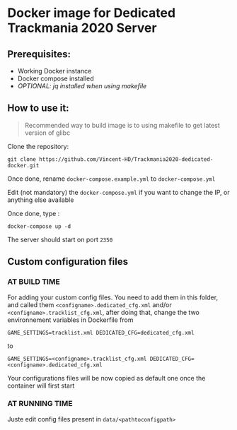 # Docker image for Dedicated Trackmania 2020 Server
## Prerequisites:

 - Working Docker instance
 - Docker compose installed
 - *OPTIONAL: jq installed when using makefile*

## How to use it:

>Recommended way to build image is to using makefile to get latest version of glibc

Clone the repository:



`git clone https://github.com/Vincent-HD/Trackmania2020-dedicated-docker.git`

Once done, rename ``docker-compose.example.yml`` to ``docker-compose.yml``

Edit (not mandatory) the ``docker-compose.yml`` if you want to change the IP, or anything else available

Once done, type :

``docker-compose up -d``

The server should start on port ``2350``

## Custom configuration files

### AT BUILD TIME
For adding your custom config files. You need to add them in this folder, and called them ``<configname>.dedicated_cfg.xml`` and/or ``<configname>.tracklist_cfg.xml``, after doing that, change the two environnement variables in Dockerfile from

``GAME_SETTINGS=tracklist.xml DEDICATED_CFG=dedicated_cfg.xml``

to

``GAME_SETTINGS=<configname>.tracklist_cfg.xml DEDICATED_CFG=<configname>.dedicated_cfg.xml``

Your configurations files will be now copied as default one once the container will first start

### AT RUNNING TIME

Juste edit config files present in ``data/<pathtoconfigpath>``